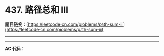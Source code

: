 # 437. 路径总和 III

**题目链接：**[https://leetcode-cn.com/problems/path-sum-iii](https://leetcode-cn.com/problems/path-sum-iii)

---

<Cards card="leetcode_437_path-sum-iii"></Cards>

---

**AC 代码：**

```java

```